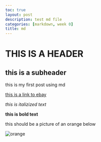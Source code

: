 ```yaml
---
toc: true
layout: post
description: test md file
categories: [markdown, week 0]
title: md
---
```


# THIS IS A HEADER

## this is a subheader

this is my first post using md

[this is a link to ebay](https://www.ebay.com/)

*this is italizized text*

**this is bold text**

this should be a picture of an orange below

![orange](https://user-images.githubusercontent.com/93744888/185815083-a94528e0-6866-40d6-ad57-f5e853b55d19.png)
